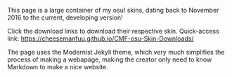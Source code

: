 This page is a large container of my osu! skins, dating back to November 2016 to the current, developing version!

Click the download links to download their respective skin. Quick-access link: https://cheesemanfuu.github.io/CMF-osu-Skin-Downloads/

The page uses the Modernist Jekyll theme, which very much simplifies the process of making a webapage, making the creator only need to know Markdown to make a nice website.

